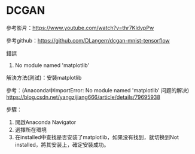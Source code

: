 # DCGAN
參考影片：https://www.youtube.com/watch?v=thr7KldvpPw

參考github：https://github.com/DLangerr/dcgan-mnist-tensorflow 

錯誤

1. No module named 'matplotlib'

解決方法(測試)：安裝matplotlib

參考：(Anaconda中ImportError: No module named 'matplotlib' 问题的解决) https://blog.csdn.net/yangzijiang666/article/details/79695938

步驟：

1.	開啟Anaconda Navigator
2.	選擇所在環境
3.	在installed中查找是否安装了matplotlib，如果没有找到，就切换到Not installed，將其安装上，確定安裝成功。
